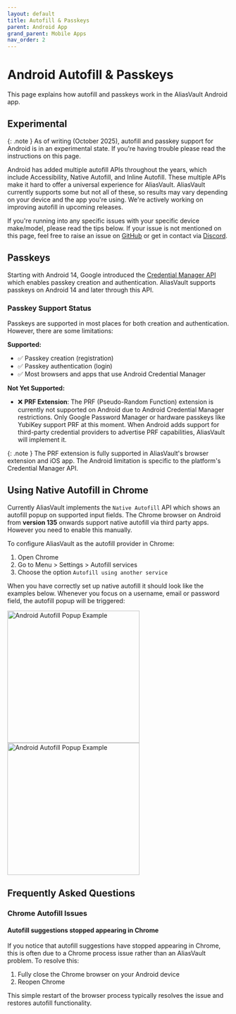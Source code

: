 ```yaml
---
layout: default
title: Autofill & Passkeys
parent: Android App
grand_parent: Mobile Apps
nav_order: 2
---
```


# Android Autofill & Passkeys

This page explains how autofill and passkeys work in the AliasVault Android app.

## Experimental

{: .note }
As of writing (October 2025), autofill and passkey support for Android is in an experimental state. If you're having trouble please read the instructions on this page.

Android has added multiple autofill APIs throughout the years, which include Accessibility, Native Autofill, and Inline Autofill. These multiple APIs make it hard to offer a universal experience for AliasVault. AliasVault currently supports some but not all of these, so results may vary depending on your device and the app you're using. We're actively working on improving autofill in upcoming releases.

If you're running into any specific issues with your specific device make/model, please read the tips below. If your issue is not mentioned on this page, feel free to raise an issue on [GitHub](https://github.com/aliasvault/aliasvault/issues) or get in contact via [Discord](https://discord.gg/DsaXMTEtpF).

## Passkeys

Starting with Android 14, Google introduced the [Credential Manager API](https://developer.android.com/identity/sign-in/credential-manager) which enables passkey creation and authentication. AliasVault supports passkeys on Android 14 and later through this API.

### Passkey Support Status

Passkeys are supported in most places for both creation and authentication. However, there are some limitations:

**Supported:**
- ✅ Passkey creation (registration)
- ✅ Passkey authentication (login)
- ✅ Most browsers and apps that use Android Credential Manager

**Not Yet Supported:**
- ❌ **PRF Extension**: The PRF (Pseudo-Random Function) extension is currently not supported on Android due to Android Credential Manager restrictions. Only Google Password Manager or hardware passkeys like YubiKey support PRF at this moment. When Android adds support for third-party credential providers to advertise PRF capabilities, AliasVault will implement it.

{: .note }
The PRF extension is fully supported in AliasVault's browser extension and iOS app. The Android limitation is specific to the platform's Credential Manager API.


## Using Native Autofill in Chrome
Currently AliasVault implements the `Native Autofill` API which shows an autofill popup on supported input fields. The Chrome browser on Android from **version 135** onwards support native autofill via third party apps. However you need to enable this manually.

To configure AliasVault as the autofill provider in Chrome:
1. Open Chrome
2. Go to Menu > Settings > Autofill services
3. Choose the option `Autofill using another service`

When you have correctly set up native autofill it should look like the examples below. Whenever you focus on a username, email or password field, the autofill popup will be triggered:

<img src="../../../assets/img/android/autofill/one-option.png" alt="Android Autofill Popup Example" width="300" height="auto">
<img src="../../../assets/img/android/autofill/no-match.png" alt="Android Autofill Popup Example" width="300" height="auto">


## Frequently Asked Questions

### Chrome Autofill Issues

#### Autofill suggestions stopped appearing in Chrome
If you notice that autofill suggestions have stopped appearing in Chrome, this is often due to a Chrome process issue rather than an AliasVault problem. To resolve this:

1. Fully close the Chrome browser on your Android device
2. Reopen Chrome

This simple restart of the browser process typically resolves the issue and restores autofill functionality.

